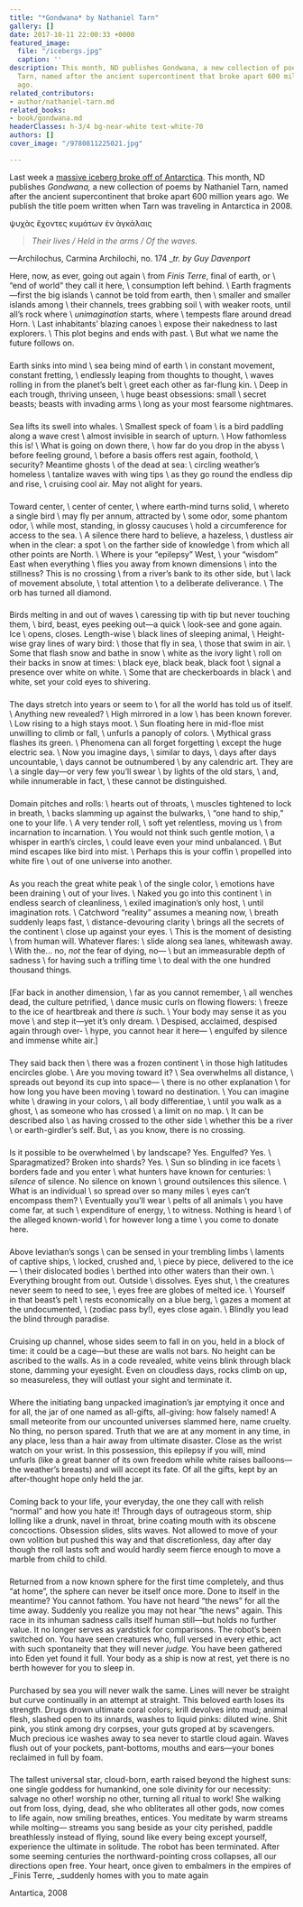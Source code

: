 ```yaml
---
title: "*Gondwana* by Nathaniel Tarn"
gallery: []
date: 2017-10-11 22:00:33 +0000
featured_image:
  file: "/icebergs.jpg"
  caption: ''
description: This month, ND publishes Gondwana, a new collection of poems by Nathaniel
  Tarn, named after the ancient supercontinent that broke apart 600 million years
  ago.
related_contributors:
- author/nathaniel-tarn.md
related_books:
- book/gondwana.md
headerClasses: h-3/4 bg-near-white text-white-70
authors: []
cover_image: "/9780811225021.jpg"

---
```

Last week a [massive iceberg broke off of Antarctica](http://www.npr.org/sections/thetwo-way/2017/07/12/536818782/massive-iceberg-breaks-free-in-antarctica). This month, ND publishes _Gondwana,_ a new collection of poems by Nathaniel Tarn, named after the ancient supercontinent that broke apart 600 million years ago. We publish the title poem written when Tarn was traveling in Antarctica in 2008.

ψυχὰς ἔχοντες κυμἀτων ὲν ὰγκάλαις

> *Their lives / Held in the arms / Of the waves.*

—Archilochus, Carmina Archilochi, no. 174
__tr. by Guy Davenport_

Here, now, as ever, going out again  \\
from _Finis Terre_, final of earth, or  \\
“end of world” they call it here,  \\
consumption left behind.  \\
Earth fragments—first the big islands  \\
cannot be told from earth, then  \\
smaller and smaller islands among  \\
their channels, trees grabbing soil  \\
with weaker roots, until all’s rock where  \\
_unimagination_ starts, where  \\
tempests flare around dread Horn.  \\
Last inhabitants’ blazing canoes  \\
expose their nakedness to last explorers.  \\
This plot begins and ends with past.  \\
But what we name the future follows on.

###

Earth sinks into mind  \\
sea being mind of earth  \\
in constant movement, constant fretting,  \\
endlessly leaping from thoughts to thought,  \\
waves rolling in from the planet’s belt  \\
greet each other as far-flung kin.  \\
Deep in each trough, thriving unseen,  \\
huge beast obsessions: small  \\
secret beasts; beasts with invading arms  \\
long as your most fearsome nightmares.

###

Sea lifts its swell into whales.   \\
Smallest speck of foam  \\
is a bird paddling along a wave crest  \\
almost invisible in search of upturn.  \\
How fathomless this is!  \\
What is going on down there,  \\
how far do you drop in the abyss  \\
before feeling ground,  \\
before a basis offers rest again, foothold,  \\
security? Meantime ghosts  \\
of the dead at sea:  \\
circling weather’s homeless  \\
tantalize waves with wing tips  \\
as they go round the endless dip and rise,  \\
cruising cool air. May not alight for years.

###

Toward center,  \\
center of center,  \\
where earth-mind turns solid,  \\
whereto a single bird  \\
may fly per annum, attracted by  \\
some odor, some phantom odor,  \\
while most, standing, in glossy caucuses  \\
hold a circumference for access to the sea.  \\
A silence there hard to believe, a hazeless,  \\
dustless air when in the clear: a spot  \\
on the farther side of knowledge  \\
from which all other points are North.  \\
Where is your “epilepsy” West,  \\
your “wisdom” East when everything  \\
flies you away from known dimensions  \\
into the stillness? This is no crossing  \\
from a river’s bank to its other side, but  \\
lack of movement absolute,  \\
total attention  \\
to a deliberate deliverance.  \\
The orb has turned all diamond.

###

Birds melting in and out of waves  \\
caressing tip with tip but never touching them,  \\
bird, beast, eyes peeking out—a quick  \\
look-see and gone again. Ice  \\
opens, closes. Length-wise  \\
black lines of sleeping animal,  \\
Height-wise gray lines of wary bird:  \\
those that fly in sea,  \\
those that swim in air.  \\
Some that flash snow and bathe in snow  \\
white as the ivory light  \\
roll on their backs in snow at times:  \\
black eye, black beak, black foot  \\
signal a presence over white on white.  \\
Some that are checkerboards in black  \\
and white, set your cold eyes to shivering.

###

The days stretch into years or seem to  \\
for all the world has told us of itself.  \\
Anything new revealed?  \\
High mirrored in a low  \\
has been known forever.  \\
Low rising to a high stays moot.  \\
Sun floating here in mid-floe mist unwilling to climb or fall,  \\
unfurls a panoply of colors.  \\
Mythical grass flashes its green.  \\
Phenomena can all forget forgetting  \\
except the huge electric sea.  \\
Now you imagine days,  \\
similar to days,  \\
days after days uncountable,  \\
days cannot be outnumbered  \\
by any calendric art. They are  \\
a single day—or very few you’ll swear  \\
by lights of the old stars,  \\
and, while innumerable in fact,  \\
these cannot be distinguished.

###

Domain pitches and rolls:  \\
hearts out of throats,  \\
muscles tightened to lock in breath,  \\
backs slamming up against the bulwarks,  \\
“one hand to ship,” one to your life.  \\
A very tender roll,  \\
soft yet relentless, moving us  \\
from incarnation to incarnation.  \\
You would not think such gentle motion,  \\
a whisper in earth’s circles,  \\
could leave even your mind unbalanced.  \\
But mind escapes like bird into mist.  \\
Perhaps this is your coffin  \\
propelled into white fire  \\
out of one universe into another.

###

As you reach the great white peak  \\
of the single color,  \\
emotions have been draining  \\
out of your lives.  \\
Naked you go into this continent  \\
in endless search of cleanliness,  \\
exiled imagination’s only host,  \\
until imagination rots.  \\
Catchword “reality” assumes a meaning now,  \\
breath suddenly leaps fast,  \\
distance-devouring clarity  \\
brings all the secrets of the continent  \\
close up against your eyes.  \\
This is the moment of desisting  \\
from human will. Whatever flares:  \\
slide along sea lanes, whitewash away.  \\
With the... no, _not_ the fear of dying, no—  \\
but an immeasurable depth of sadness  \\
for having such a trifling time  \\
to deal with the one hundred thousand things.

###

[Far back in another dimension,  \\
far as you cannot remember,  \\
all wenches dead, the culture petrified,  \\
dance music curls on flowing flowers:  \\
freeze to the ice of heartbreak and there _is_ such.  \\
Your body may sense it as you move  \\
and step it—yet it’s only dream.  \\
Despised, acclaimed, despised again through over-  \\
hype, you cannot hear it here—  \\
engulfed by silence and immense white air.]

###

They said back then  \\
there was a frozen continent  \\
in those high latitudes encircles globe.  \\
Are you moving toward it?  \\
Sea overwhelms all distance,  \\
spreads out beyond its cup into space—  \\
there is no other explanation  \\
for how long you have been moving  \\
toward no destination.  \\
You can imagine white  \\
drawing in your colors,  \\
all body differentiae,  \\
until you walk as a ghost,  \\
as someone who has crossed  \\
a limit on no map.  \\
It can be described also  \\
as having crossed to the other side  \\
whether this be a river  \\
or earth-girdler’s self. But,  \\
as you know, there is no crossing.

###

Is it possible to be overwhelmed  \\
by landscape? Yes. Engulfed? Yes.  \\
Sparagmatized? Broken into shards? Yes.  \\
Sun so blinding in ice facets  \\
borders fade and you enter  \\
what hunters have known for centuries:  \\
_silence_ of silence. No silence on known  \\
ground outsilences this silence.  \\
What is an individual  \\
so spread over so many miles  \\
eyes can’t encompass them?  \\
Eventually you’ll wear  \\
pelts of all animals  \\
you have come far, at such  \\
expenditure of energy,  \\
to witness. Nothing is heard  \\
of the alleged known-world  \\
for however long a time  \\
you come to donate here.

###

Above leviathan’s songs  \\
can be sensed in your trembling limbs  \\
laments of captive ships,  \\
locked, crushed and,  \\
piece by piece, delivered to the ice—  \\
their dislocated bodies  \\
berthed into other waters than their own.  \\
Everything brought from out. Outside  \\
dissolves. Eyes shut,  \\
the creatures never seem to need to see,  \\
eyes free are globes of melted ice.  \\
Yourself in that beast’s pelt  \\
rests economically on a blue berg,  \\
gazes a moment at the undocumented,  \\
(zodiac pass by!), eyes close again.  \\
Blindly you lead the blind through paradise.

###

Cruising up channel,
whose sides seem to fall in on you,
held in a block of time:
it could be a cage—but these are walls not bars.
No height can be ascribed to the walls.
As in a code revealed,
white veins blink through black stone,
damming your eyesight.
Even on cloudless days, rocks climb on up,
so measureless, they will outlast your sight
and terminate it.

###

Where the initiating bang
unpacked imagination’s jar
emptying it once and for all,
the jar of one named as
all-gifts, all-giving:
how falsely named!
A small meteorite
from our uncounted universes
slammed here, name cruelty.
No thing, no person spared.
Truth that we are at any moment
in any time, in any place,
less than a hair away
from ultimate disaster.
Close as the wrist watch on your
wrist. In this possession,
this epilepsy if you will,
mind unfurls
(like a great banner of its own freedom
while white raises balloons—
the weather’s breasts)
and will accept its fate.
Of all the gifts, kept by an after-thought
hope only held the jar.

###

Coming back to your life, your everyday,
the one they call with relish “normal”
and how you hate it!
Through days of outrageous storm,
ship lolling like a drunk, navel
in throat, brine coating mouth
with its obscene concoctions.
Obsession slides, slits waves.
Not allowed to move
of your own volition
but pushed this way and that discretionless,
day after day though the roll lasts soft
and would hardly seem fierce enough
to move a marble from child to child.

###

Returned from a now known sphere
for the first time completely, and thus
“at home”, the sphere can never be itself
once more. Done to itself in the meantime?
You cannot fathom. You have not heard
“the news” for all the time away. Suddenly
you realize you may not hear “the news"
again. This race in its inhuman sadness
calls itself human still—but holds
no further value. It no longer serves
as yardstick for comparisons.
The robot’s been switched on.
You have seen creatures who, full versed
in every ethic, act with such spontaneity
that they will never _judge._ You have been
gathered into Eden yet found it full.
Your body as a ship is now at rest,
yet there is no berth however for you to sleep in.

###

Purchased by sea
you will never walk the same.
Lines will never be straight but curve
continually in an attempt at straight.
This beloved earth loses its strength.
Drugs drown ultimate coral colors;
krill devolves into mud; animal
flesh, slashed open to its innards,
washes to liquid pinks: diluted wine.
Shit pink, you stink among dry corpses,
your guts groped at by scavengers.
Much precious ice washes away to sea
never to startle cloud again.
Waves flush out of your pockets,
pant-bottoms, mouths and ears—your
bones reclaimed in full by foam.

###

The tallest universal star, cloud-born,
earth raised beyond the highest suns:
one single goddess for humankind,
one sole divinity for our necessity:
salvage no other! worship no other,
turning all ritual to work!
She walking out from loss, dying, dead,
she who obliterates all other gods,
now comes to life again,
now smiling breathes, entices. You
meditate by warm streams while molting—
streams you sang beside as your city perished,
paddle breathlessly instead of flying,
sound like every being except yourself,
experience the ultimate in solitude.
The robot has been terminated.
After some seeming centuries
the northward-pointing cross collapses,
all our directions open free.
Your heart, once given to embalmers
in the empires of _Finis Terre,
_suddenly homes with you to mate again

Antartica, 2008
